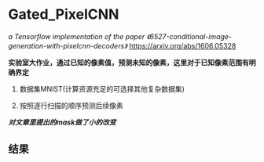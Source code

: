 # Gated_PixelCNN
*a Tensorflow implementation of the paper 《6527-conditional-image-generation-with-pixelcnn-decoders》*
https://arxiv.org/abs/1606.05328


**实验室大作业，通过已知的像素值，预测未知的像素，这里对于已知像素范围有明确界定**

1. 数据集MNIST(计算资源充足的可选择其他复杂数据集)

2. 按照逐行扫描的顺序预测后续像素

***对文章里提出的mask做了小的改变***

## 结果
